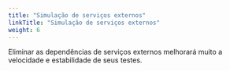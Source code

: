 ```yaml
---
title: "Simulação de serviços externos"
linkTitle: "Simulação de serviços externos"
weight: 6
---
```


Eliminar as dependências de serviços externos melhorará muito
a velocidade e estabilidade de seus testes.
